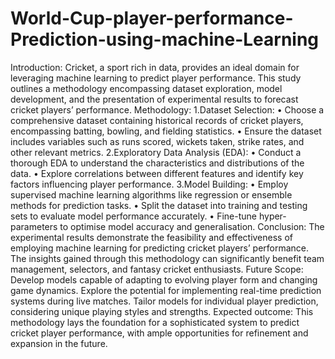 # World-Cup-player-performance-Prediction-using-machine-Learning
Introduction:
Cricket, a sport rich in data, provides an ideal domain for leveraging machine learning to predict 
player performance. This study outlines a methodology encompassing dataset exploration, model 
development, and the presentation of experimental results to forecast cricket players’ performance.
Methodology:
1.Dataset Selection:
• Choose a comprehensive dataset containing historical records of cricket players, 
encompassing batting, bowling, and fielding statistics.
• Ensure the dataset includes variables such as runs scored, wickets taken, strike rates, and 
other relevant metrics.
2.Exploratory Data Analysis (EDA):
• Conduct a thorough EDA to understand the characteristics and distributions of the data.
• Explore correlations between different features and identify key factors influencing player 
performance.
3.Model Building:
• Employ supervised machine learning algorithms like regression or ensemble methods for 
prediction tasks.
• Split the dataset into training and testing sets to evaluate model performance accurately.
• Fine-tune hyper-parameters to optimise model accuracy and generalisation.
Conclusion:
The experimental results demonstrate the feasibility and effectiveness of employing machine learning 
for predicting cricket players’ performance. The insights gained through this methodology can 
significantly benefit team management, selectors, and fantasy cricket enthusiasts.
Future Scope:
Develop models capable of adapting to evolving player form and changing game dynamics.
Explore the potential for implementing real-time prediction systems during live matches.
Tailor models for individual player prediction, considering unique playing styles and strengths.
Expected outcome:
This methodology lays the foundation for a sophisticated system to predict cricket player 
performance, with ample opportunities for refinement and expansion in the future.
